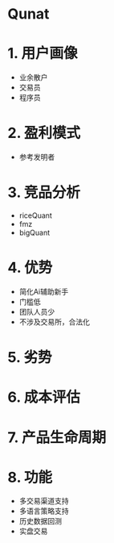# Qunat

# 1. 用户画像

- 业余散户
- 交易员
- 程序员


# 2. 盈利模式

- 参考发明者

# 3. 竞品分析

- riceQuant
- fmz
- bigQuant

# 4. 优势

- 简化Ai辅助新手
- 门槛低
- 团队人员少
- 不涉及交易所，合法化

# 5. 劣势


# 6. 成本评估


# 7. 产品生命周期


# 8. 功能

- 多交易渠道支持
- 多语言策略支持
- 历史数据回测
- 实盘交易
